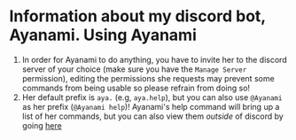 Information about my discord bot, Ayanami.
Using Ayanami
======
1. In order for Ayanami to do anything, you have to invite her to the discord server of your choice (make sure you have the `Manage Server` permission), editing the permissions she requests may prevent some commands from being usable so please refrain from doing so!
2. Her default prefix is `aya.` (e.g, `aya.help`), but you can also use `@Ayanami` as her prefix (`@Ayanami help`)! Ayanami's help command will bring up a list of her commands, but you can also view them *outside* of discord by going [here](link)
